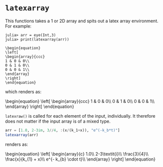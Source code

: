 # `latexarray`


This functions takes a 1 or 2D array and spits out a latex array environment.
For example:

```julia-repl
julia> arr = eye(Int,3)
julia> print(latexarray(arr))

\begin{equation}
\left[
\begin{array}{ccc}
1 & 0 & 0\\
0 & 1 & 0\\
0 & 0 & 1\\
\end{array}
\right]
\end{equation}
```
which renders as:

\begin{equation}
\left[
\begin{array}{ccc}
1 & 0 & 0\\\\
0 & 1 & 0\\\\
0 & 0 & 1\\\\
\end{array}
\right]
\end{equation}


`latexraw()` is called for each element of the input, individually.
It therefore does not matter if the input array is of a mixed type.

```julia
arr = [1.0, 2-3im, 3//4, :(x/(k_1+x)), "e^(-k_b*t)"]
latexarray(arr)
```
renders as:

\begin{equation}
\left[
\begin{array}{c}
1.0\\\\
2-3\textit{i}\\\\
\frac{3}{4}\\\\
\frac{x}{k_{1} + x}\\\\
e^{- k_{b} \cdot t}\\\\
\end{array}
\right]
\end{equation}

